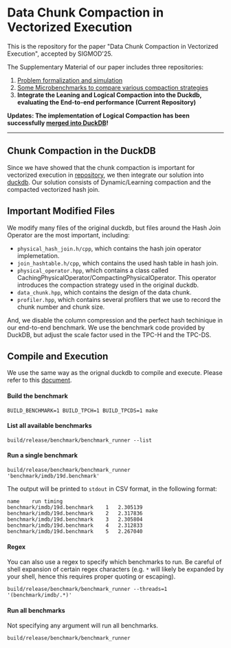 # Data Chunk Compaction in Vectorized Execution

This is the repository for the paper "Data Chunk Compaction in Vectorized Execution", accepted by SIGMOD'25.

The Supplementary Material of our paper includes three repositories:
1. [Problem formalization and simulation](https://github.com/YimingQiao/Chunk-Compaction-Formalization)
2. [Some Microbenchmarks to compare various compaction strategies](https://github.com/YimingQiao/Chunk-Compaction-in-Vectorized-Execution)
3. **Integrate the Leaning and Logical Compaction into the Duckdb, evaluating the End-to-end performance (Current Repository)**

**Updates: The implementation of Logical Compaction has been successfully [merged into DuckDB](https://github.com/duckdb/duckdb/pull/14956)!**


---

## Chunk Compaction in the DuckDB
Since we have showed that the chunk compaction is important for vectorized execution in [repository](https://github.com/YimingQiao/Chunk-Compaction-in-Vectorized-Execution), we then integrate our solution into [duckdb](https://github.com/duckdb/duckdb). Our solution consists of Dynamic/Learning compaction and the compacted vectorized hash join. 

## Important Modified Files
We modify many files of the original duckdb, but files around the Hash Join Operator are the most important, including:
 - `physical_hash_join.h/cpp`, which contains the hash join operator implemetation.
 - `join_hashtable.h/cpp`, which contains the used hash table in hash join.
 - `physical_operator.hpp`, which contains a class called CachingPhysicalOperator/CompactingPhysicalOperator. This operator introduces the compaction strategy used in the original duckdb.
 - `data_chunk.hpp`, which contains the design of the data chunk.
 - `profiler.hpp`, which contains several profilers that we use to record the chunk number and chunk size.

And, we disable the column compression and the perfect hash techinique in our end-to-end benchmark. We use the benchmark code provided by DuckDB, but adjust the scale factor used in the TPC-H and the TPC-DS. 

## Compile and Execution
We use the same way as the orignal duckdb to compile and execute. Please refer to this [document](https://duckdb.org/docs/dev/building/overview.html). 

#### Build the benchmark
`BUILD_BENCHMARK=1 BUILD_TPCH=1 BUILD_TPCDS=1 make`

#### List all available benchmarks
`build/release/benchmark/benchmark_runner --list`

#### Run a single benchmark
`build/release/benchmark/benchmark_runner 'benchmark/imdb/19d.benchmark'`

The output will be printed to `stdout` in CSV format, in the following format:

```
name	run	timing
benchmark/imdb/19d.benchmark	1	2.305139
benchmark/imdb/19d.benchmark	2	2.317836
benchmark/imdb/19d.benchmark	3	2.305804
benchmark/imdb/19d.benchmark	4	2.312833
benchmark/imdb/19d.benchmark	5	2.267040
```

#### Regex
You can also use a regex to specify which benchmarks to run. Be careful of shell expansion of certain regex characters (e.g. `*` will likely be expanded by your shell, hence this requires proper quoting or escaping).

`build/release/benchmark/benchmark_runner --threads=1 '(benchmark/imdb/.*)' `

#### Run all benchmarks
Not specifying any argument will run all benchmarks.

`build/release/benchmark/benchmark_runner`
